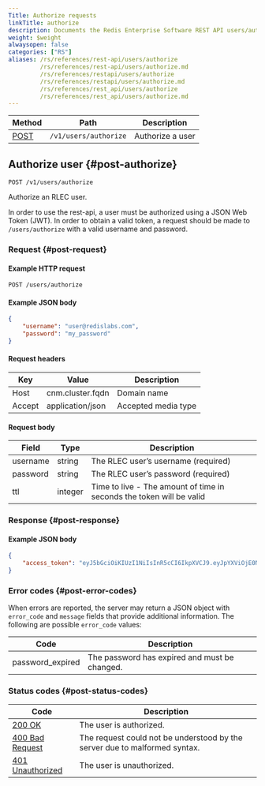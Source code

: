 ```yaml
---
Title: Authorize requests
linkTitle: authorize
description: Documents the Redis Enterprise Software REST API users/authorize endpoints.
weight: $weight
alwaysopen: false
categories: ["RS"]
aliases: /rs/references/rest-api/users/authorize
         /rs/references/rest-api/users/authorize.md
         /rs/references/restapi/users/authorize
         /rs/references/restapi/users/authorize.md
         /rs/references/rest_api/users/authorize
         /rs/references/rest_api/users/authorize.md
---
```


| Method | Path | Description |
|--------|------|-------------|
| [POST](#post-authorize) | `/v1/users/authorize` | Authorize a user |

## Authorize user {#post-authorize}

    POST /v1/users/authorize

Authorize an RLEC user.

In order to use the rest-api, a user must be authorized using a JSON Web Token (JWT). In order to obtain a valid token, a request should be made to `/users/authorize` with a valid username and password.

### Request {#post-request}

#### Example HTTP request

    POST /users/authorize

#### Example JSON body

  ```json
  {
      "username": "user@redislabs.com",
      "password": "my_password"
  }
  ```

#### Request headers
| Key    | Value            | Description         |
|--------|------------------|---------------------|
| Host   | cnm.cluster.fqdn | Domain name         |
| Accept | application/json | Accepted media type |

#### Request body
| Field | Type | Description |
|-------|------|-------------|
| username | string | The RLEC user’s username (required) |
| password | string | The RLEC user’s password (required) |
| ttl | integer | Time to live - The amount of time in seconds the token will be valid |

### Response {#post-response}

#### Example JSON body

  ```json
  {
      "access_token": "eyJ5bGciOiKIUzI1NiIsInR5cCI6IkpXVCJ9.eyJpYXViOjE0NjU0NzU0ODYsInVpZFI1IjEiLCJleHAiOjE0NjU0Nz30OTZ9.2xYXumd1rDoE0edFzcLElMOHsshaqQk2HUNgdsUKxMU"
  }
  ```

### Error codes {#post-error-codes}

When errors are reported, the server may return a JSON object with
`error_code` and `message` fields that provide additional information.
The following are possible `error_code` values:

| Code | Description |
|------|-------------|
| password_expired | The password has expired and must be changed. |

### Status codes {#post-status-codes}

| Code | Description |
|------|-------------|
| [200 OK](http://www.w3.org/Protocols/rfc2616/rfc2616-sec10.html#sec10.2.1) | The user is authorized. |
| [400 Bad Request](http://www.w3.org/Protocols/rfc2616/rfc2616-sec10.html#sec10.4.1) | The request could not be understood by the server due to malformed syntax. |
| [401 Unauthorized](http://www.w3.org/Protocols/rfc2616/rfc2616-sec10.html#sec10.4.2) | The user is unauthorized. |